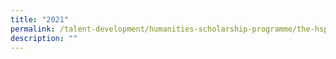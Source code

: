 ```yaml
---
title: "2021"
permalink: /talent-development/humanities-scholarship-programme/the-hsp-class/hsp-class/2021-2/
description: ""
---
```

